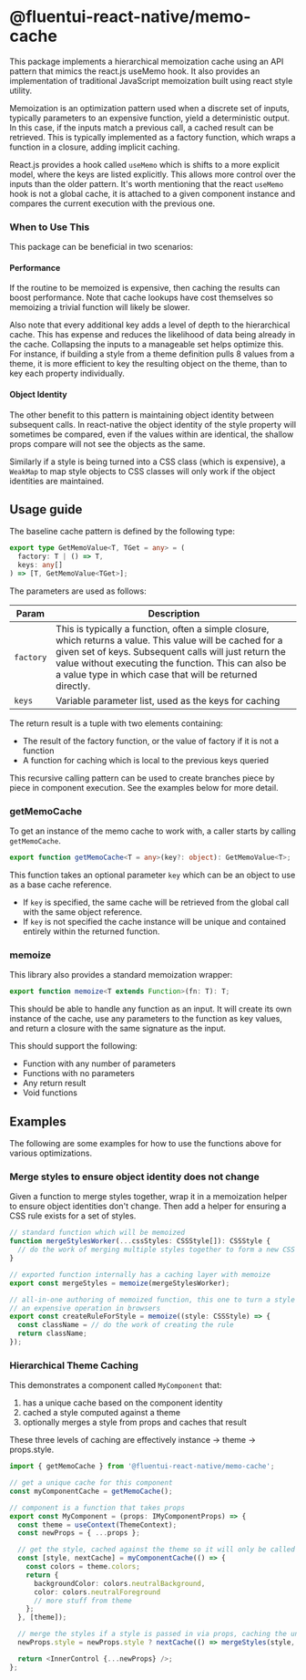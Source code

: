 # @fluentui-react-native/memo-cache

This package implements a hierarchical memoization cache using an API pattern that mimics the react.js useMemo hook. It also provides an implementation of traditional JavaScript memoization built using react style utility.

Memoization is an optimization pattern used when a discrete set of inputs, typically parameters to an expensive function, yield a deterministic output. In this case, if the inputs match a previous call, a cached result can be retrieved. This is typically implemented as a factory function, which wraps a function in a closure, adding implicit caching.

React.js provides a hook called `useMemo` which is shifts to a more explicit model, where the keys are listed explicitly. This allows more control over the inputs than the older pattern. It's worth mentioning that the react `useMemo` hook is not a global cache, it is attached to a given component instance and compares the current execution with the previous one.

### When to Use This

This package can be beneficial in two scenarios:

#### Performance

If the routine to be memoized is expensive, then caching the results can boost performance. Note that cache lookups have cost themselves so memoizing a trivial function will likely be slower.

Also note that every additional key adds a level of depth to the hierarchical cache. This has expense and reduces the likelihood of data being already in the cache. Collapsing the inputs to a manageable set helps optimize this. For instance, if building a style from a theme definition pulls 8 values from a theme, it is more efficient to key the resulting object on the theme, than to key each property individually.

#### Object Identity

The other benefit to this pattern is maintaining object identity between subsequent calls. In react-native the object identity of the style property will sometimes be compared, even if the values within are identical, the shallow props compare will not see the objects as the same.

Similarly if a style is being turned into a CSS class (which is expensive), a `WeakMap` to map style objects to CSS classes will only work if the object identities are maintained.

## Usage guide

The baseline cache pattern is defined by the following type:

```ts
export type GetMemoValue<T, TGet = any> = (
  factory: T | () => T,
  keys: any[]
) => [T, GetMemoValue<TGet>];
```

The parameters are used as follows:

| Param     | Description                                                                                                                                                                                                                                                                             |
| --------- | --------------------------------------------------------------------------------------------------------------------------------------------------------------------------------------------------------------------------------------------------------------------------------------- |
| `factory` | This is typically a function, often a simple closure, which returns a value. This value will be cached for a given set of keys. Subsequent calls will just return the value without executing the function. This can also be a value type in which case that will be returned directly. |
| `keys`    | Variable parameter list, used as the keys for caching                                                                                                                                                                                                                                   |

The return result is a tuple with two elements containing:

- The result of the factory function, or the value of factory if it is not a function
- A function for caching which is local to the previous keys queried

This recursive calling pattern can be used to create branches piece by piece in component execution. See the examples below for more detail.

### getMemoCache

To get an instance of the memo cache to work with, a caller starts by calling `getMemoCache`.

```ts
export function getMemoCache<T = any>(key?: object): GetMemoValue<T>;
```

This function takes an optional parameter `key` which can be an object to use as a base cache reference.

- If `key` is specified, the same cache will be retrieved from the global call with the same object reference.
- If `key` is not specified the cache instance will be unique and contained entirely within the returned function.

### memoize

This library also provides a standard memoization wrapper:

```ts
export function memoize<T extends Function>(fn: T): T;
```

This should be able to handle any function as an input. It will create its own instance of the cache, use any parameters to the function as key values, and return a closure with the same signature as the input.

This should support the following:

- Function with any number of parameters
- Functions with no parameters
- Any return result
- Void functions

## Examples

The following are some examples for how to use the functions above for various optimizations.

### Merge styles to ensure object identity does not change

Given a function to merge styles together, wrap it in a memoization helper to ensure object identities don't change. Then add a helper for ensuring a CSS rule exists for a set of styles.

```ts
// standard function which will be memoized
function mergeStylesWorker(...cssStyles: CSSStyle[]): CSSStyle {
  // do the work of merging multiple styles together to form a new CSS style
}

// exported function internally has a caching layer with memoize
export const mergeStyles = memoize(mergeStylesWorker);

// all-in-one authoring of memoized function, this one to turn a style into a CSS class, traditionally
// an expensive operation in browsers
export const createRuleForStyle = memoize((style: CSSStyle) => {
  const className = // do the work of creating the rule
  return className;
});
```

### Hierarchical Theme Caching

This demonstrates a component called `MyComponent` that:

1. has a unique cache based on the component identity
2. cached a style computed against a theme
3. optionally merges a style from props and caches that result

These three levels of caching are effectively instance -> theme -> props.style.

```ts
import { getMemoCache } from '@fluentui-react-native/memo-cache';

// get a unique cache for this component
const myComponentCache = getMemoCache();

// component is a function that takes props
export const MyComponent = (props: IMyComponentProps) => {
  const theme = useContext(ThemeContext);
  const newProps = { ...props };

  // get the style, cached against the theme so it will only be called once, note that because
  const [style, nextCache] = myComponentCache(() => {
    const colors = theme.colors;
    return {
      backgroundColor: colors.neutralBackground,
      color: colors.neutralForeground
      // more stuff from theme
    };
  }, [theme]);

  // merge the styles if a style is passed in via props, caching the union to ensure consistent object identity
  newProps.style = newProps.style ? nextCache(() => mergeStyles(style, newProps.style), [newProps.style])[0] : style;

  return <InnerControl {...newProps} />;
};
```
